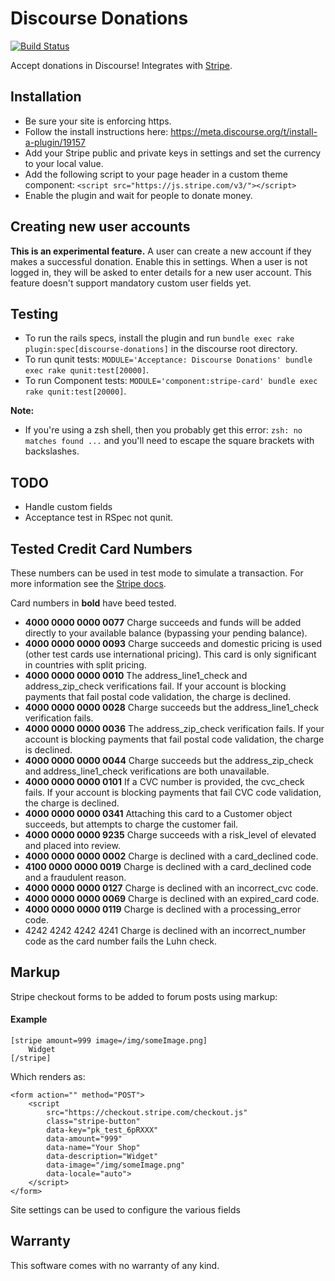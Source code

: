 # Discourse Donations

[![Build Status](https://travis-ci.org/chrisbeach/discourse-donations.svg?branch=master)](https://travis-ci.org/choiceaustralia/discourse-donations)

Accept donations in Discourse! Integrates with [Stripe](https://stripe.com).

## Installation

* Be sure your site is enforcing https.
* Follow the install instructions here: https://meta.discourse.org/t/install-a-plugin/19157
* Add your Stripe public and private keys in settings and set the currency to your local value.
* Add the following script to your page header in a custom theme component: `<script src="https://js.stripe.com/v3/"></script>`
* Enable the plugin and wait for people to donate money.

## Creating new user accounts

**This is an experimental feature.** A user can create a new account if they makes a successful donation. Enable this in settings. When a user is not logged in, they will be asked to enter details for a new user account. This feature doesn't support mandatory custom user fields yet.

## Testing

* To run the rails specs, install the plugin and run `bundle exec rake plugin:spec[discourse-donations]` in the discourse root directory.
* To run qunit tests: `MODULE='Acceptance: Discourse Donations' bundle exec rake qunit:test[20000]`.
* To run Component tests: `MODULE='component:stripe-card' bundle exec rake qunit:test[20000]`.

**Note:**

* If you're using a zsh shell, then you probably get this error: `zsh: no matches found ...` and you'll need to escape the square brackets with backslashes.

## TODO

* Handle custom fields
* Acceptance test in RSpec not qunit.

## Tested Credit Card Numbers

These numbers can be used in test mode to simulate a transaction. For more information see the [Stripe docs](https://stripe.com/docs/testing).

Card numbers in **bold** have beed tested.

* **4000 0000 0000 0077**	Charge succeeds and funds will be added directly to your available balance (bypassing your pending balance).
* **4000 0000 0000 0093**	Charge succeeds and domestic pricing is used (other test cards use international pricing). This card is only significant in countries with split pricing.
* **4000 0000 0000 0010**	The address_line1_check and address_zip_check verifications fail. If your account is blocking payments that fail postal code validation, the charge is declined.
* **4000 0000 0000 0028**	Charge succeeds but the address_line1_check verification fails.
* **4000 0000 0000 0036**	The address_zip_check verification fails. If your account is blocking payments that fail postal code validation, the charge is declined.
* **4000 0000 0000 0044**	Charge succeeds but the address_zip_check and address_line1_check verifications are both unavailable.
* **4000 0000 0000 0101** If a CVC number is provided, the cvc_check fails. If your account is blocking payments that fail CVC code validation, the charge is declined.
* **4000 0000 0000 0341**	Attaching this card to a Customer object succeeds, but attempts to charge the customer fail.
* **4000 0000 0000 9235**	Charge succeeds with a risk_level of elevated and placed into review.
* **4000 0000 0000 0002**	Charge is declined with a card_declined code.
* **4100 0000 0000 0019**	Charge is declined with a card_declined code and a fraudulent reason.
* **4000 0000 0000 0127**	Charge is declined with an incorrect_cvc code.
* **4000 0000 0000 0069**	Charge is declined with an expired_card code.
* **4000 0000 0000 0119**	Charge is declined with a processing_error code.
* 4242 4242 4242 4241	Charge is declined with an incorrect_number code as the card number fails the Luhn check.

## Markup

Stripe checkout forms to be added to forum posts using markup:

#### Example

    [stripe amount=999 image=/img/someImage.png]
        Widget
    [/stripe]
    

Which renders as:

    <form action="" method="POST">
        <script 
            src="https://checkout.stripe.com/checkout.js" 
            class="stripe-button"
            data-key="pk_test_6pRXXX"
            data-amount="999"
            data-name="Your Shop"
            data-description="Widget"
            data-image="/img/someImage.png"
            data-locale="auto">
        </script>
    </form>

Site settings can be used to configure the various fields

## Warranty

This software comes with no warranty of any kind.
